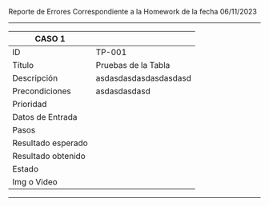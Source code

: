 Reporte de Errores Correspondiente a la Homework de la fecha 06/11/2023


<hr>

|CASO 1                    |                                                                                                                                                                                                             |
| ------------------ | ------------------------------------------------------------------------------------------------------------------------------------------------------------------------------------------------------------- |
| ID                 |  TP-001
| Título             |  Pruebas de la Tabla                                                                                                                                                                         |
| Descripción        |  asdasdasdasdasdasdasd                                                                                            |
| Precondiciones     |  asdasdasdasd
| Prioridad          |
| Datos de Entrada   |
| Pasos              | |
| Resultado esperado |                                                                                                                                 |
| Resultado obtenido | 
| Estado             |
| Img o Video        |

<hr>
